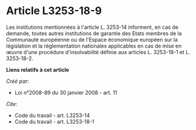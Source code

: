 # Article L3253-18-9

Les institutions mentionnées à l'article L. 3253-14 informent, en cas de demande, toutes autres institutions de garantie des
Etats membres de la Communauté européenne ou de l'Espace économique européen sur la législation et la réglementation
nationales applicables en cas de mise en œuvre d'une procédure d'insolvabilité définie aux articles L. 3253-18-1 et L.
3253-18-2.

**Liens relatifs à cet article**

_Créé par_:

  - Loi n°2008-89 du 30 janvier 2008 - art. 11

_Cite_:

  - Code du travail - art. L3253-14
  - Code du travail - art. L3253-18-1
